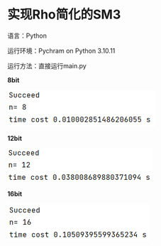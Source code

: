 # 实现Rho简化的SM3
语言：Python

运行环境：Pychram on Python 3.10.11

运行方法：直接运行main.py

**8bit**

![8-bit](1.png)

**12bit**

![12-bit](2.png)

**16bit**

![16-bit](3.png)
